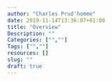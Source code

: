 ```yaml
---
author: "Charles Prud'homme"
date: 2019-11-14T13:36:07+01:00
title: "Overview"
Description: ""
Categories: ["",""]
Tags: ["",""]
resources: []
slug: ""
draft: true
---
```


